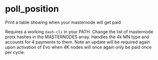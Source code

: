 # poll_position
Print a table showing when your masternode will get paid


Requires a working `dash-cli` in your PATH.
Change the list of masternode protx hashes in the MASTERNODES array.
Handles the 4k MN type and accounts for 4 payments to them.
Note an update will be required again upon activation of Evo when 4K nodes will once again only be paid once per cycle.
